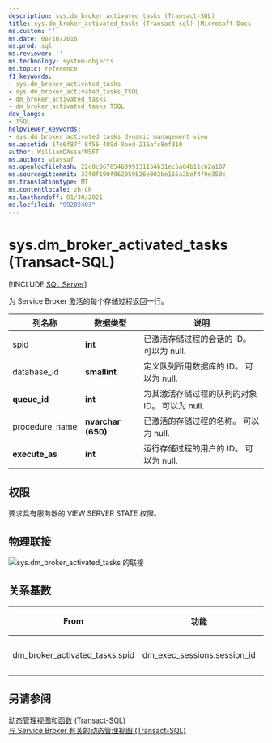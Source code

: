 ```yaml
---
description: sys.dm_broker_activated_tasks (Transact-SQL)
title: sys.dm_broker_activated_tasks (Transact-sql) |Microsoft Docs
ms.custom: ''
ms.date: 06/10/2016
ms.prod: sql
ms.reviewer: ''
ms.technology: system-objects
ms.topic: reference
f1_keywords:
- sys.dm_broker_activated_tasks
- sys.dm_broker_activated_tasks_TSQL
- dm_broker_activated_tasks
- dm_broker_activated_tasks_TSQL
dev_langs:
- TSQL
helpviewer_keywords:
- sys.dm_broker_activated_tasks dynamic management view
ms.assetid: 17e6f87f-8f56-489d-9aed-216afc8ef310
author: WilliamDAssafMSFT
ms.author: wiassaf
ms.openlocfilehash: 22c0c0678546899131154b31ec5a04b11c62a107
ms.sourcegitcommit: 33f0f190f962059826e002be165a2bef4f9e350c
ms.translationtype: MT
ms.contentlocale: zh-CN
ms.lasthandoff: 01/30/2021
ms.locfileid: "99202403"
---
```

# <a name="sysdm_broker_activated_tasks-transact-sql"></a>sys.dm_broker_activated_tasks (Transact-SQL)
[!INCLUDE [SQL Server](../../includes/applies-to-version/sqlserver.md)]

  为 Service Broker 激活的每个存储过程返回一行。  
 

|列名称|数据类型|说明|  
|-----------------|---------------|-----------------|  
|spid|**int**|已激活存储过程的会话的 ID。 可以为 null.|  
|database_id|**smallint**|定义队列所用数据库的 ID。 可以为 null.|  
|**queue_id**|**int**|为其激活存储过程的队列的对象 ID。 可以为 null.|  
|procedure_name|**nvarchar (650)**|已激活的存储过程的名称。 可以为 null.|  
|**execute_as**|**int**|运行存储过程的用户的 ID。 可以为 null.|  
  
## <a name="permissions"></a>权限  
 要求具有服务器的 VIEW SERVER STATE 权限。  
  
## <a name="physical-joins"></a>物理联接  
 ![sys.dm_broker_activated_tasks 的联接](../../relational-databases/system-dynamic-management-views/media/join-dm-broker-activated-tasks-1.gif "sys.dm_broker_activated_tasks 的联接")  
  
## <a name="relationship-cardinalities"></a>关系基数  
  
|From|功能|关系|  
|----------|--------|------------------|  
|dm_broker_activated_tasks.spid|dm_exec_sessions.session_id|一对一|  
  
## <a name="see-also"></a>另请参阅  
 [动态管理视图和函数 (Transact-SQL)](~/relational-databases/system-dynamic-management-views/system-dynamic-management-views.md)   
 [与 Service Broker 有关的动态管理视图 (Transact-SQL)](../../relational-databases/system-dynamic-management-views/service-broker-related-dynamic-management-views-transact-sql.md)  
  
  

